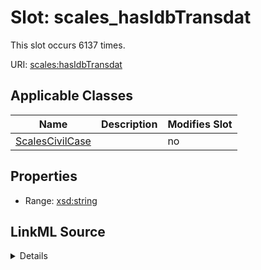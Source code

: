 

# Slot: scales_hasIdbTransdat




This slot occurs 6137 times.


URI: [scales:hasIdbTransdat](http://schemas.scales-okn.org/rdf/scales#hasIdbTransdat)



<!-- no inheritance hierarchy -->





## Applicable Classes

| Name | Description | Modifies Slot |
| --- | --- | --- |
| [ScalesCivilCase](../classes/ScalesCivilCase.md) |  |  no  |







## Properties

* Range: [xsd:string](http://www.w3.org/2001/XMLSchema#string)







## LinkML Source

<details>

```yaml
name: scales_hasIdbTransdat
from_schema: okns:scales-kg
rank: 1000
slot_uri: scales:hasIdbTransdat
alias: scales_hasIdbTransdat
domain_of:
- scales_CivilCase
range: string

```
</details>
